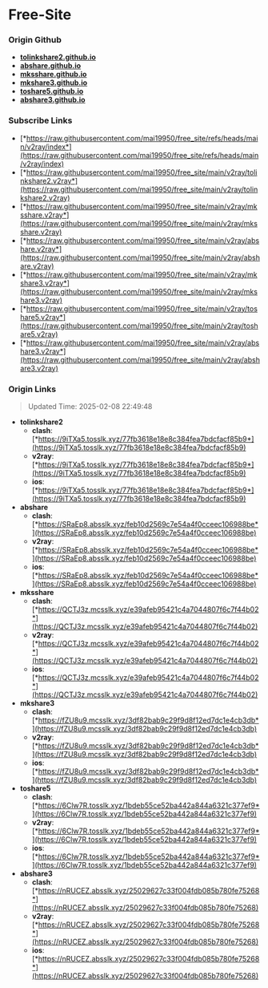 # Free-Site

### Origin Github

- [**tolinkshare2.github.io**](https://github.com/tolinkshare2/tolinkshare2.github.io)
- [**abshare.github.io**](https://github.com/abshare/abshare.github.io)
- [**mksshare.github.io**](https://github.com/mksshare/mksshare.github.io)
- [**mkshare3.github.io**](https://github.com/mkshare3/mkshare3.github.io)
- [**toshare5.github.io**](https://github.com/toshare5/toshare5.github.io)
- [**abshare3.github.io**](https://github.com/abshare3/abshare3.github.io)

### Subscribe Links

- [*https://raw.githubusercontent.com/mai19950/free_site/refs/heads/main/v2ray/index*](https://raw.githubusercontent.com/mai19950/free_site/refs/heads/main/v2ray/index)
- [*https://raw.githubusercontent.com/mai19950/free_site/main/v2ray/tolinkshare2.v2ray*](https://raw.githubusercontent.com/mai19950/free_site/main/v2ray/tolinkshare2.v2ray)
- [*https://raw.githubusercontent.com/mai19950/free_site/main/v2ray/mksshare.v2ray*](https://raw.githubusercontent.com/mai19950/free_site/main/v2ray/mksshare.v2ray)
- [*https://raw.githubusercontent.com/mai19950/free_site/main/v2ray/abshare.v2ray*](https://raw.githubusercontent.com/mai19950/free_site/main/v2ray/abshare.v2ray)
- [*https://raw.githubusercontent.com/mai19950/free_site/main/v2ray/mkshare3.v2ray*](https://raw.githubusercontent.com/mai19950/free_site/main/v2ray/mkshare3.v2ray)
- [*https://raw.githubusercontent.com/mai19950/free_site/main/v2ray/toshare5.v2ray*](https://raw.githubusercontent.com/mai19950/free_site/main/v2ray/toshare5.v2ray)
- [*https://raw.githubusercontent.com/mai19950/free_site/main/v2ray/abshare3.v2ray*](https://raw.githubusercontent.com/mai19950/free_site/main/v2ray/abshare3.v2ray)

### Origin Links

> Updated Time: 2025-02-08 22:49:48

- **tolinkshare2**
  - **clash**: [*https://9iTXa5.tosslk.xyz/77fb3618e18e8c384fea7bdcfacf85b9*](https://9iTXa5.tosslk.xyz/77fb3618e18e8c384fea7bdcfacf85b9)
  - **v2ray**: [*https://9iTXa5.tosslk.xyz/77fb3618e18e8c384fea7bdcfacf85b9*](https://9iTXa5.tosslk.xyz/77fb3618e18e8c384fea7bdcfacf85b9)
  - **ios**: [*https://9iTXa5.tosslk.xyz/77fb3618e18e8c384fea7bdcfacf85b9*](https://9iTXa5.tosslk.xyz/77fb3618e18e8c384fea7bdcfacf85b9)
- **abshare**
  - **clash**: [*https://SRaEp8.absslk.xyz/feb10d2569c7e54a4f0cceec106988be*](https://SRaEp8.absslk.xyz/feb10d2569c7e54a4f0cceec106988be)
  - **v2ray**: [*https://SRaEp8.absslk.xyz/feb10d2569c7e54a4f0cceec106988be*](https://SRaEp8.absslk.xyz/feb10d2569c7e54a4f0cceec106988be)
  - **ios**: [*https://SRaEp8.absslk.xyz/feb10d2569c7e54a4f0cceec106988be*](https://SRaEp8.absslk.xyz/feb10d2569c7e54a4f0cceec106988be)
- **mksshare**
  - **clash**: [*https://QCTJ3z.mcsslk.xyz/e39afeb95421c4a7044807f6c7f44b02*](https://QCTJ3z.mcsslk.xyz/e39afeb95421c4a7044807f6c7f44b02)
  - **v2ray**: [*https://QCTJ3z.mcsslk.xyz/e39afeb95421c4a7044807f6c7f44b02*](https://QCTJ3z.mcsslk.xyz/e39afeb95421c4a7044807f6c7f44b02)
  - **ios**: [*https://QCTJ3z.mcsslk.xyz/e39afeb95421c4a7044807f6c7f44b02*](https://QCTJ3z.mcsslk.xyz/e39afeb95421c4a7044807f6c7f44b02)
- **mkshare3**
  - **clash**: [*https://fZU8u9.mcsslk.xyz/3df82bab9c29f9d8f12ed7dc1e4cb3db*](https://fZU8u9.mcsslk.xyz/3df82bab9c29f9d8f12ed7dc1e4cb3db)
  - **v2ray**: [*https://fZU8u9.mcsslk.xyz/3df82bab9c29f9d8f12ed7dc1e4cb3db*](https://fZU8u9.mcsslk.xyz/3df82bab9c29f9d8f12ed7dc1e4cb3db)
  - **ios**: [*https://fZU8u9.mcsslk.xyz/3df82bab9c29f9d8f12ed7dc1e4cb3db*](https://fZU8u9.mcsslk.xyz/3df82bab9c29f9d8f12ed7dc1e4cb3db)
- **toshare5**
  - **clash**: [*https://6Clw7R.tosslk.xyz/1bdeb55ce52ba442a844a6321c377ef9*](https://6Clw7R.tosslk.xyz/1bdeb55ce52ba442a844a6321c377ef9)
  - **v2ray**: [*https://6Clw7R.tosslk.xyz/1bdeb55ce52ba442a844a6321c377ef9*](https://6Clw7R.tosslk.xyz/1bdeb55ce52ba442a844a6321c377ef9)
  - **ios**: [*https://6Clw7R.tosslk.xyz/1bdeb55ce52ba442a844a6321c377ef9*](https://6Clw7R.tosslk.xyz/1bdeb55ce52ba442a844a6321c377ef9)
- **abshare3**
  - **clash**: [*https://nRUCEZ.absslk.xyz/25029627c33f004fdb085b780fe75268*](https://nRUCEZ.absslk.xyz/25029627c33f004fdb085b780fe75268)
  - **v2ray**: [*https://nRUCEZ.absslk.xyz/25029627c33f004fdb085b780fe75268*](https://nRUCEZ.absslk.xyz/25029627c33f004fdb085b780fe75268)
  - **ios**: [*https://nRUCEZ.absslk.xyz/25029627c33f004fdb085b780fe75268*](https://nRUCEZ.absslk.xyz/25029627c33f004fdb085b780fe75268)
